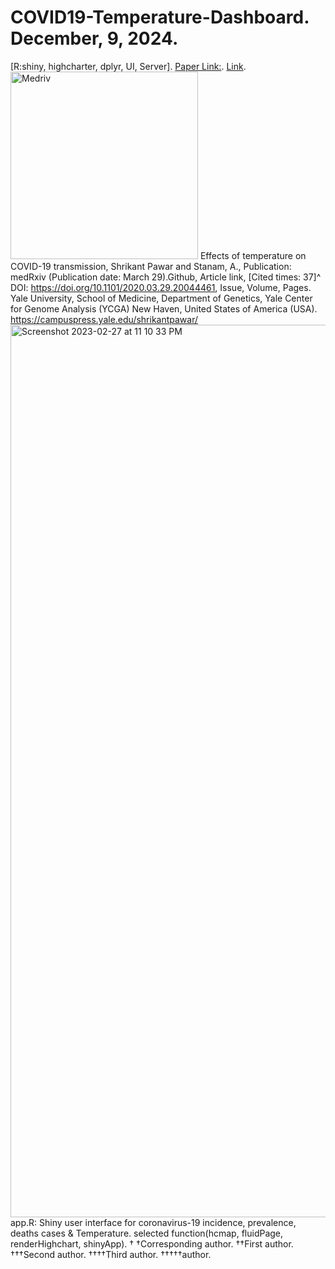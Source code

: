 # COVID19-Temperature-Dashboard. December, 9, 2024.
[R:shiny, highcharter, dplyr, UI, Server].
[Paper Link:](https://www.medrxiv.org/content/10.1101/2020.03.29.20044461v1).
[Link](https://yalegenomics.shinyapps.io/deployment/?_ga=2.91441946.1803750112.1677552931-1693957918.1677552931).
<img width="300" alt="Medriv" src="https://github.com/spawar2/COVID19-Temperature-Dashboard/assets/25118302/8c785586-9ca3-4786-8838-18ec9546d7c6">
Effects of temperature on COVID-19 transmission, Shrikant Pawar and Stanam, A., Publication: medRxiv (Publication date: March 29).Github, Article link, [Cited times: 37]^ DOI: https://doi.org/10.1101/2020.03.29.20044461, Issue, Volume, Pages.
Yale University, School of Medicine, Department of Genetics, Yale Center for Genome Analysis (YCGA) New Haven, United States of America (USA).
https://campuspress.yale.edu/shrikantpawar/
<img width="1428" alt="Screenshot 2023-02-27 at 11 10 33 PM" src="https://user-images.githubusercontent.com/25118302/221751582-1ba0cd37-3267-4dff-ba92-74224aa9d8d1.png">
app.R: Shiny user interface for coronavirus-19 incidence, prevalence, deaths cases & Temperature.
selected function(hcmap, fluidPage, renderHighchart, shinyApp).
†
†Corresponding author. ††First author. †††Second author. ††††Third author. †††††author.
